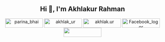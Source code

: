 <h2 align="center">Hi 👋, I'm Akhlakur Rahman</h2>


<p align="center">
<a href="https://codeforces.com/profile/parina_bhai" target="blank"><img align="center" src="https://img.shields.io/badge/Codeforces-445f9d?style=for-the-badge&logo=Codeforces&logoColor=white" alt="parina_bhai" height="30" width="120" /></a>
<a href="https://www.leetcode.com/akhlak_ur" target="blank"><img align="center" src="https://img.shields.io/badge/-LeetCode-FFA116?style=for-the-badge&logo=LeetCode&logoColor=black" alt="akhlak_ur" height="30" width="120" /></a>
<a href="https://instagram.com/akhlak.ur" target="blank"><img align="center" src="https://img.shields.io/badge/Instagram-E4405F?style=for-the-badge&logo=instagram&logoColor=white" alt="akhlak.ur" height="30" width="120" /></a>
<a href="https://www.facebook.com/akhlakur.rahman.5283?mibextid=ZbWKwL" target="blank"><img align="center" src="https://img.shields.io/badge/Facebook-1877F2?style=for-the-badge&logo=facebook&logoColor=white" alt="Facebook_logor" height="30" width="120" /></a>
<a href="https://discordapp.com/users/akhlakur" target="blank"><img align="center" src="https://img.shields.io/badge/Discord-5865F2?style=for-the-badge&logo=discord&logoColor=white" height="30" width="120" /></a>
</p>
